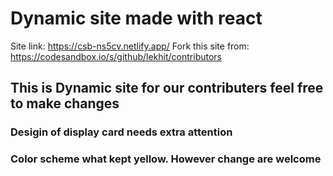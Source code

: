 # Dynamic site made with react
Site link:
https://csb-ns5cv.netlify.app/
Fork this site from: https://codesandbox.io/s/github/lekhit/contributors
## This is Dynamic site for our contributers feel free to make changes
### Desigin of display card needs extra attention
### Color scheme what kept yellow. However change are welcome 
